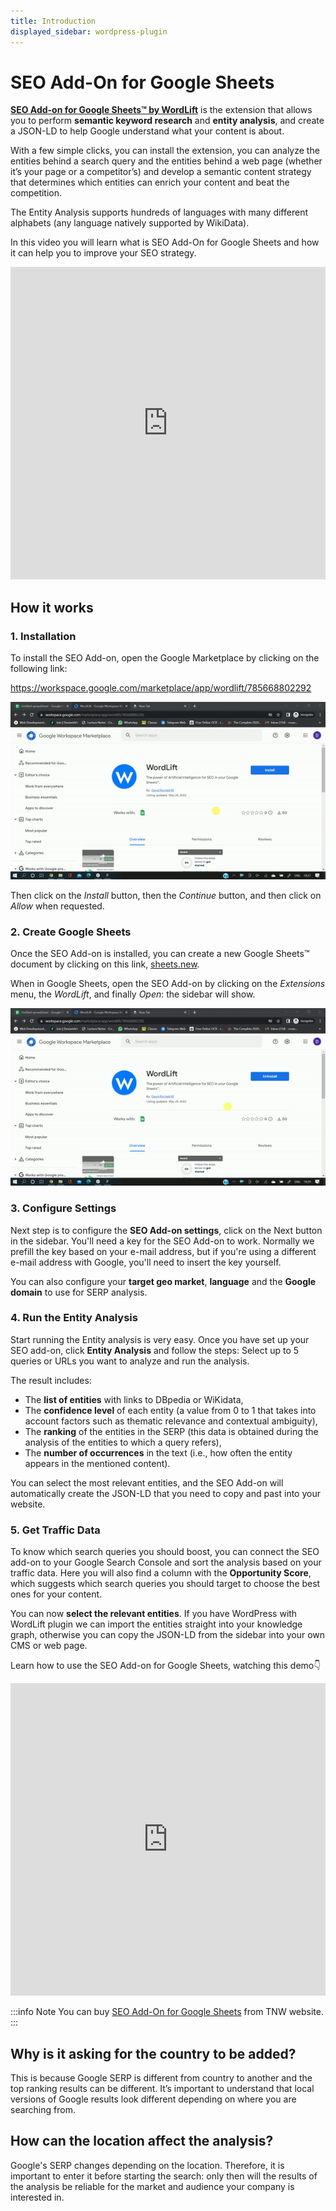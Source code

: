 ```yaml
---
title: Introduction
displayed_sidebar: wordpress-plugin
---
```


# SEO Add-On for Google Sheets

[**SEO Add-on for Google Sheets™ by WordLift**](https://wordlift.io/blog/en/seo-add-on-for-google-sheets/) is the extension that allows you to perform **semantic keyword research** and **entity analysis**, and create a JSON-LD to help Google understand what your content is about.

With a few simple clicks, you can install the extension, you can analyze the entities behind a search query and the entities behind a web page (whether it’s your page or a competitor’s) and develop a semantic content strategy that determines which entities can enrich your content and beat the competition.

The Entity Analysis supports hundreds of languages with many different alphabets (any language natively supported by WikiData).

In this video you will learn what is SEO Add-On for Google Sheets and how it can help you to improve your SEO strategy.


<iframe width="100%" height="500" src="https://www.youtube.com/embed/Fxb9tugJMe8" frameborder="0" allow="autoplay; encrypted-media" allowfullscreen></iframe>

## How it works

### 1. Installation

To install the SEO Add-on, open the Google Marketplace by clicking on the following link:

<a href="https://workspace.google.com/marketplace/app/wordlift/785668802292">https://workspace.google.com/marketplace/app/wordlift/785668802292</a>

![image](../images/seo-add-on-google-sheets-step1.gif)

Then click on the *Install* button, then the *Continue* button, and then click on *Allow* when requested.

### 2. Create Google Sheets

Once the SEO Add-on is installed, you can create a new Google Sheets™ document by clicking on this link, [sheets.new](http://sheets.new).

When in Google Sheets, open the SEO Add-on by clicking on the *Extensions* menu, the *WordLift*, and finally *Open*: the sidebar will show.

![image](../images/seo-add-on-google-sheets-step2.gif)

### 3. Configure Settings

Next step is to configure the **SEO Add-on settings**, click on the Next button in the sidebar.
You'll need a key for the SEO Add-on to work. Normally we prefill the key based on your e-mail address, but if you're using a different e-mail address with Google, you'll need to insert the key yourself.

You can also configure your **target geo market**, **language** and the **Google domain** to use for SERP analysis.

### 4. Run the Entity Analysis 

Start running the Entity analysis is very easy. Once you have set up your SEO add-on, click **Entity Analysis** and follow the steps: Select up to 5 queries or URLs you want to analyze and run the analysis.

The result includes:
- The **list of entities** with links to DBpedia or WiKidata,
- The **confidence level** of each entity (a value from 0 to 1 that takes into account factors such as thematic relevance and contextual ambiguity),
- The **ranking** of the entities in the SERP (this data is obtained during the analysis of the entities to which a query refers),
- The **number of occurrences** in the text (i.e., how often the entity appears in the mentioned content).

You can select the most relevant entities, and the SEO Add-on will automatically create the JSON-LD that you need to copy and past into your website. 

### 5. Get Traffic Data 

To know which search queries you should boost, you can connect the SEO add-on to your Google Search Console and sort the analysis based on your traffic data. Here you will also find a column with the **Opportunity Score**, which suggests which search queries you should target to choose the best ones for your content.

You can now **select the relevant entities**. If you have WordPress with WordLift plugin we can import the entities straight into your knowledge graph, otherwise you can copy the JSON-LD from the sidebar into your own CMS or web page.

Learn how to use the SEO Add-on for Google Sheets, watching this demo👇

<iframe width="100%" height="500" src="https://www.youtube.com/embed/bhxiRj7_ZKs" frameborder="0" allow="autoplay; encrypted-media" allowfullscreen></iframe>


:::info Note
You can buy [SEO Add-On for Google Sheets](https://deals.thenextweb.com/sales/lifetime-subscription-wordlift-standard?aid=&utm_campaign=feed&utm_medium=RSS&utm_source=thenextweb) from TNW website.
:::

## Why is it asking for the country to be added?

This is because Google SERP is different from country to another and the top ranking results can be different. It’s important to understand that local versions of Google results look different depending on where you are searching from.

## How can the location affect the analysis?

Google's SERP changes depending on the location. Therefore, it is important to enter it before starting the search: only then will the results of the analysis be reliable for the market and audience your company is interested in.
